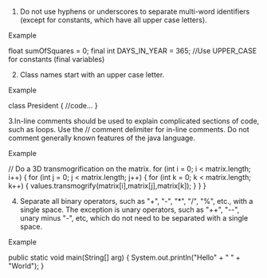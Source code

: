 
1. Do not use hyphens or underscores to separate multi-word identifiers (except for constants, which have all upper case letters).



Example

float sumOfSquares = 0;
final int DAYS_IN_YEAR = 365; //Use UPPER_CASE for constants (final variables)


2. Class names start with an upper case letter.



Example

class President {
   //code...
}

3.In-line comments should be used to explain complicated sections of code, such as loops. Use the // comment delimiter for in-line comments. Do not comment generally known features of the java language.


Example

// Do a 3D transmogrification on the matrix.
for (int i = 0; i < matrix.length; i++) {
  for (int j = 0; j < matrix.length; j++) {
    for (int k = 0; k < matrix.length; k++) {
      values.transmogrify(matrix[i],matrix[j],matrix[k]);
    }
  }
}

4. Separate all binary operators, such as "+", "-", "*", "/", "%", etc., with a single space. The exception is unary operators, such as "++", "--", unary minus "-", etc, which do not need to be separated with a single space.



Example

public static void main(String[] arg) {
    System.out.println("Hello" + " " + "World");
  }
  
